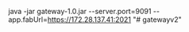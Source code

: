 java -jar gateway-1.0.jar --server.port=9091 --app.fabUrl=https://172.28.137.41:2021
"# gatewayv2" 
